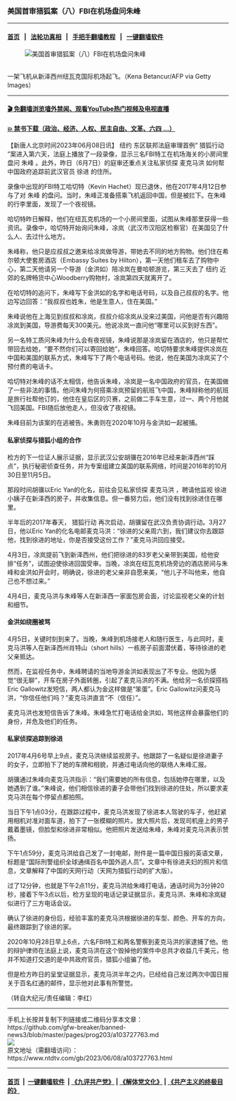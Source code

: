 ### 美国首审猎狐案（八）FBI在机场盘问朱峰
------------------------

#### [首页](https://github.com/gfw-breaker/banned-news3/blob/master/README.md) &nbsp;&nbsp;|&nbsp;&nbsp; [法轮功真相](https://github.com/begood0513/basic/blob/master/README.md)  &nbsp;&nbsp;|&nbsp;&nbsp; [手把手翻墙教程](https://github.com/gfw-breaker/guides/wiki)  &nbsp;&nbsp;|&nbsp;&nbsp; [一键翻墙软件](https://github.com/gfw-breaker/nogfw/blob/master/README.md)  



<div><div class="featured_image">
 <figure>
  <img alt="美国首审猎狐案（八）FBI在机场盘问朱峰" src="https://i.ntdtv.com/assets/uploads/2023/06/id103727765-GettyImages-1246153193-800x450.jpg"/>
 </figure><br/>
 <span class="caption">
  一架飞机从新泽西州纽瓦克国际机场起飞。（Kena Betancur/AFP via Getty Images）
 </span>
</div>
</div><hr/>

#### [ 🎬  免翻墙浏览墙外禁闻、观看YouTube热门视频及电视直播](https://github.com/gfw-breaker/HelloWorld)

#### [ 💥  禁书下载（政治、经济、人权、民主自由、文革、六四 ...）](https://github.com/gfw-breaker/books/blob/master/README.md)

<div><div class="post_content" itemprop="articleBody">
 <p>
  【新唐人北京时间2023年06月08日讯】
  <ok href="https://www.ntdtv.com/gb/纽约.htm">
   纽约
  </ok>
  东区联邦法庭审理首例“
  <ok href="https://www.ntdtv.com/gb/猎狐行动.htm">
   猎狐行动
  </ok>
  ”案进入第六天，法庭上播放了一段录像，显示三名FBI特工在机场海关的小房间里盘问
  <ok href="https://www.ntdtv.com/gb/朱峰.htm">
   朱峰
  </ok>
  。此外，昨日（6月7日）的庭审还重点关注私家侦探
  <ok href="https://www.ntdtv.com/gb/麦克马洪.htm">
   麦克马洪
  </ok>
  如何帮中国政府追踪前武汉官员
  <ok href="https://www.ntdtv.com/gb/徐进.htm">
   徐进
  </ok>
  的住所。
 </p>
 <div class="post_content" id="artbody">
  <p>
   录像中出现的FBI特工哈切特（Kevin Hachet）现已退休，他在2017年4月12日参与了对
   <ok href="https://www.ntdtv.com/gb/朱峰.htm">
    朱峰
   </ok>
   的盘问。当时，朱峰正准备搭乘飞机返回中国，但是被拦下。在朱峰的行李里面，发现了一个夜视镜。
  </p>
  <p>
   哈切特昨日解释，他们在纽瓦克机场的一个小房间里面，试图从朱峰那里获得一些资讯。录像中，哈切特开始询问朱峰，凃岚（武汉市汉阳区检察官）在美国见了什么人、去过什么地方。
  </p>
  <p>
   朱峰称，他只是应叔叔之邀来给凃岚做导游，带她去不同的地方购物。他们住在希尔顿大使套房酒店（Embassy Suites by Hilton），第一天他们租车去了购物中心，第二天他请另一个导游（金洪如）陪凃岚在曼哈顿游览，第三天去了
   <ok href="https://www.ntdtv.com/gb/纽约.htm">
    纽约
   </ok>
   近郊的名牌畅货中心Woodberry购物村，凃岚第四天就离开了。
  </p>
  <p>
   在哈切特的追问下，朱峰写下金洪如的名字和电话号码，以及自己叔叔的名字。他边写边回答：“我叔叔也姓朱，他是生意人，住在美国。”
  </p>
  <p>
   朱峰说他在上海见到叔叔和凃岚，叔叔介绍凃岚从没来过美国，问他是否有兴趣陪凃岚到美国，导游费每天300美元。他说凃岚一直问他“哪里可以买到好东西”。
  </p>
  <p>
   另一名特工质问朱峰为什么会有夜视镜，朱峰说那是凃岚留在酒店的，他只是帮忙带回去给她，“要不然你们可以寄回给她”，朱峰回答。哈切特要求朱峰提供凃岚在中国和美国的联系方式，朱峰写下了两个电话号码。他说，他在美国为凃岚买了个预付费的电话卡。
  </p>
  <p>
   哈切特对朱峰的话不太相信，他告诉朱峰，凃岚是一名中国政府的官员，在美国做了一些非法的事情。他问朱峰为何搭乘凃岚预留的航班飞中国，朱峰辩称他的航班是旅行社帮他订的，他住在皇后区的贝赛，之前做二手车生意，过一、两个月他就飞回美国。FBI随后放他走人，但没收了夜视镜。
  </p>
  <p>
   朱峰目前为该案的在逃被告。朱勇则在2020年10月与金洪如一起被捕。
  </p>
  <h4>
   私家侦探与猎狐小组的合作
  </h4>
  <p>
   检方的下一位证人展示证据，显示武汉公安胡骥在2016年已经来新泽西州“踩点”，执行秘密侦查任务，并为专案组建立美国的联系网络，时间是2016年的10月30日至11月5日。
  </p>
  <p>
   那段时间胡骥以Eric Yan的化名，前往会见私家侦探
   <ok href="https://www.ntdtv.com/gb/麦克马洪.htm">
    麦克马洪
   </ok>
   ，聘请他监视
   <ok href="https://www.ntdtv.com/gb/徐进.htm">
    徐进
   </ok>
   小姨子在新泽西的房子，并收集信息。但一番努力后，他们没有找到徐进住在哪里。
  </p>
  <p>
   半年后的2017年春天，
   <ok href="https://www.ntdtv.com/gb/猎狐行动.htm">
    猎狐行动
   </ok>
   再次启动，胡骥留在武汉负责协调行动。3月27日，他以Eric Yan的化名电邮麦克马洪：“徐进的父亲周六到，我们建议你去跟踪他，找到徐进的地址，你是否接受这份工作？”麦克马洪回应接受。
  </p>
  <p>
   4月3日，凃岚提前飞到新泽西州，他们把徐进的83岁老父亲带到美国，给他安排“任务”，试图迫使徐进回国受审。当晚，凃岚在纽瓦克机场旁边的酒店房间与朱峰和金洪如开会时，明确说，徐进的老父亲非自愿来美，“他儿子不叫他来，他自己也不想过来。”
  </p>
  <p>
   4月4日，麦克马洪与朱峰等人在新泽西一家面包房会面，讨论监视老父亲的计划和细节。
  </p>
  <h4>
   金洪如绕圈被骂
  </h4>
  <p>
   4月5日，关键时刻到来了。当晚，朱峰到机场接老人和随行医生，与此同时，麦克马洪等人在新泽西州肖特山（short hills）一栋房子前面潜伏着，等待徐进的老父亲抵达。
  </p>
  <p>
   然而，在监视任务中，朱峰聘请的当地导游金洪如表现出了不专业。他因为感觉“很无聊”，开车在房子外面转圈，引起了麦克马洪的不满。他给另一名侦探搭档Eric Gallowitz发短信，两人都认为金这样做是“笨蛋”。Eric Gallowitz问麦克马洪，“你信任他们吗？”麦克马洪直言“不（信任）”。
  </p>
  <p>
   麦克马洪也发短信告诉了朱峰。朱峰急忙打电话给金洪如，骂他这样会暴露他们的身份，并危及他们的任务。
  </p>
  <h4>
   私家侦探追踪到徐进
  </h4>
  <p>
   2017年4月6号早上9点，麦克马洪继续监视房子。他跟踪了一名疑似是徐进妻子的女子，立即拍下了她的车牌和相貌，并通过电话向他的联络人朱峰汇报。
  </p>
  <p>
   胡骥通过朱峰向麦克马洪指示：“我们需要她的所有信息，包括她停在哪里，以及她遇到了谁。”朱峰说，他们相信徐进的妻子会带他们找到徐进的住处，所以要求麦克马洪在每个停留点都拍照。
  </p>
  <p>
   当日下午1点03分，在跟踪过程中，麦克马洪发现了徐进本人驾驶的车子，他赶紧用相机对准对面车道，拍下了一张模糊的照片。放大照片后，发现司机座上的男子戴着墨镜，但脸型和徐进非常相似。他把照片发送给朱峰，朱峰对麦克马洪表示赞扬。
  </p>
  <p>
   下午1点59分，麦克马洪给自己发了一封电邮，附件是一篇中国日报的英语文章，标题是“国际刑警组织全球通缉百名中国外逃人员”。文章中有徐进夫妇的照片和信息，文章解释了中国的天网行动（天网为猎狐行动的扩大版）。
  </p>
  <p>
   过了12分钟，也就是下午2点11分，麦克马洪给朱峰打电话，通话时间为3分钟20秒，接着下午3点以后，检方呈现的电话记录证据显示，麦克马洪、朱峰和凃岚疑似进行了三方电话会议。
  </p>
  <p>
   确认了徐进的身份后，经验丰富的麦克马洪根据徐进的车型、颜色、开车的方向，最终跟踪到了徐进的家。
  </p>
  <p>
   2020年10月28日早上6点，六名FBI特工和两名警察到麦克马洪的家逮捕了他。他的辩护律师在法庭上说，麦克马洪在这个毁掉他的案件中总共才收益几千美元，他并不知道打交道的是中共政府官员，猎狐小组骗了他。
  </p>
  <p>
   但是检方昨日的呈堂证据显示，麦克马洪半年之内，已经给自己发过两次中国日报关于百名红通的邮件，显示他对此事有所警觉。
  </p>
  <p>
   （转自大纪元/责任编辑：李红）
  </p>
 </div>
 <div class="single_ad">
 </div>
</div>
</div>
<hr/>
手机上长按并复制下列链接或二维码分享本文章：<br/>
https://github.com/gfw-breaker/banned-news3/blob/master/pages/prog203/a103727763.md <br/>
<a href='https://github.com/gfw-breaker/banned-news3/blob/master/pages/prog203/a103727763.md'><img src='https://github.com/gfw-breaker/banned-news3/blob/master/pages/prog203/a103727763.md.png'/></a> <br/>
原文地址（需翻墙访问）：https://www.ntdtv.com/gb/2023/06/08/a103727763.html


------------------------
#### [首页](https://github.com/gfw-breaker/banned-news3/blob/master/README.md) &nbsp;|&nbsp; [一键翻墙软件](https://github.com/gfw-breaker/nogfw/blob/master/README.md) &nbsp;| [《九评共产党》](https://github.com/gfw-breaker/9ping.md/blob/master/README.md#九评之一评共产党是什么) | [《解体党文化》](https://github.com/gfw-breaker/jtdwh.md/blob/master/README.md) | [《共产主义的终极目的》](https://github.com/gfw-breaker/gczydzjmd.md/blob/master/README.md)


<img src='http://gfw-breaker.win/banned-news3/pages/prog203/a103727763.md' width='0px' height='0px'/>